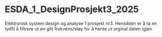 # ESDA_1_DesignProsjekt3_2025
Elektronisk system design og analyse 1 prosjekt nr3. Hensikten er å ta en lydfil å filtrere ut en gitt frekvens/støy for å hente ut orginal daten igjen 
